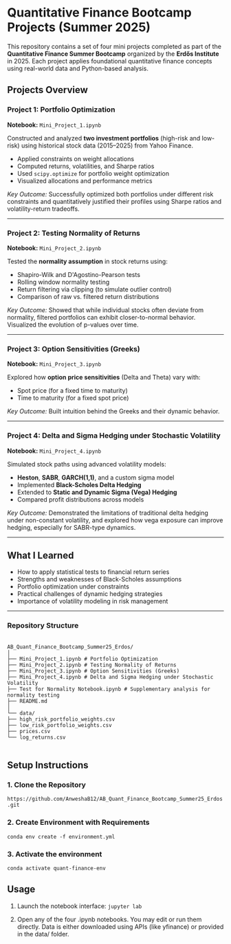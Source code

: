 # Quantitative Finance Bootcamp Projects (Summer 2025)

This repository contains a set of four mini projects completed as part of the **Quantitative Finance Summer Bootcamp** organized by the **Erdős Institute** in 2025. Each project applies foundational quantitative finance concepts using real-world data and Python-based analysis.

## Projects Overview

### Project 1: Portfolio Optimization

**Notebook:** `Mini_Project_1.ipynb`  

Constructed and analyzed **two investment portfolios** (high-risk and low-risk) using historical stock data (2015–2025) from Yahoo Finance.  
- Applied constraints on weight allocations
- Computed returns, volatilities, and Sharpe ratios
- Used `scipy.optimize` for portfolio weight optimization
- Visualized allocations and performance metrics

*Key Outcome:* Successfully optimized both portfolios under different risk constraints and quantitatively justified their profiles using Sharpe ratios and volatility-return tradeoffs.

---

### Project 2: Testing Normality of Returns

**Notebook:** `Mini_Project_2.ipynb`  

Tested the **normality assumption** in stock returns using:
- Shapiro-Wilk and D'Agostino-Pearson tests
- Rolling window normality testing
- Return filtering via clipping (to simulate outlier control)
- Comparison of raw vs. filtered return distributions

*Key Outcome:* Showed that while individual stocks often deviate from normality, filtered portfolios can exhibit closer-to-normal behavior. Visualized the evolution of p-values over time.

---

### Project 3: Option Sensitivities (Greeks)

**Notebook:** `Mini_Project_3.ipynb`  

Explored how **option price sensitivities** (Delta and Theta) vary with:
- Spot price (for a fixed time to maturity)
- Time to maturity (for a fixed spot price)

*Key Outcome:* Built intuition behind the Greeks and their dynamic behavior.

---

### Project 4: Delta and Sigma Hedging under Stochastic Volatility

**Notebook:** `Mini_Project_4.ipynb`  

Simulated stock paths using advanced volatility models:
- **Heston**, **SABR**, **GARCH(1,1)**, and a custom sigma model
- Implemented **Black-Scholes Delta Hedging**
- Extended to **Static and Dynamic Sigma (Vega) Hedging**
- Compared profit distributions across models

*Key Outcome:* Demonstrated the limitations of traditional delta hedging under non-constant volatility, and explored how vega exposure can improve hedging, especially for SABR-type dynamics.

---

## What I Learned
- How to apply statistical tests to financial return series
- Strengths and weaknesses of Black-Scholes assumptions
- Portfolio optimization under constraints
- Practical challenges of dynamic hedging strategies
- Importance of volatility modeling in risk management

---

### Repository Structure

<pre> <code> 
AB_Quant_Finance_Bootcamp_Summer25_Erdos/
│
├── Mini_Project_1.ipynb # Portfolio Optimization
├── Mini_Project_2.ipynb # Testing Normality of Returns
├── Mini_Project_3.ipynb # Option Sensitivities (Greeks)
├── Mini_Project_4.ipynb # Delta and Sigma Hedging under Stochastic Volatility
├── Test for Normality Notebook.ipynb # Supplementary analysis for normality testing
├── README.md
│
└── data/
├── high_risk_portfolio_weights.csv
├── low_risk_portfolio_weights.csv
├── prices.csv
└── log_returns.csv
 </code> </pre>

## Setup Instructions

 ### 1. Clone the Repository
 `https://github.com/AnweshaB12/AB_Quant_Finance_Bootcamp_Summer25_Erdos.git`

 ### 2. Create Environment with Requirements
 `conda env create -f environment.yml`

 ### 3. Activate the environment
`conda activate quant-finance-env`

## Usage

1. Launch the notebook interface:
`jupyter lab`

2. Open any of the four .ipynb notebooks.
You may edit or run them directly. Data is either downloaded using APIs (like yfinance) or provided in the data/ folder.
